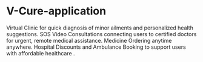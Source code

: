 # V-Cure-application
Virtual Clinic for quick diagnosis of minor ailments and personalized health suggestions. SOS Video Consultations connecting users to certified doctors for urgent, remote medical assistance. Medicine Ordering anytime anywhere. Hospital Discounts and Ambulance Booking to support users with affordable healthcare .
